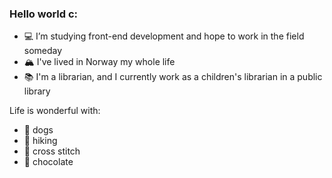 ### Hello world c:

- 💻 I’m studying front-end development and hope to work in the field someday
- 🏔 I've lived in Norway my whole life
- 📚 I'm a librarian, and I currently work as a children's librarian in a public library


Life is wonderful with:
- 🐶 dogs
- 🥾 hiking
- 🧵 cross stitch
- 🍫 chocolate

